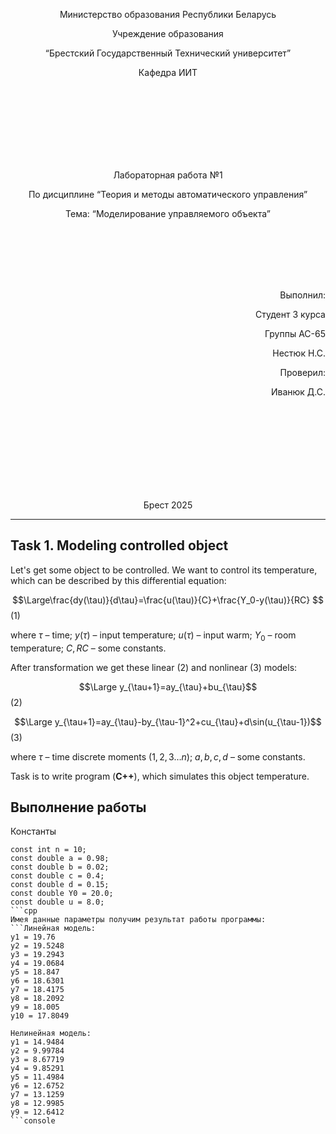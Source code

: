 <p align="center"> Министерство образования Республики Беларусь</p>
<p align="center">Учреждение образования</p>
<p align="center">“Брестский Государственный Технический университет”</p>
<p align="center">Кафедра ИИТ</p>
<br><br><br><br><br><br><br>
<p align="center">Лабораторная работа №1</p>
<p align="center">По дисциплине “Теория и методы автоматического управления”</p>
<p align="center">Тема: “Моделирование управляемого объекта”</p>
<br><br><br><br><br>
<p align="right">Выполнил:</p>
<p align="right">Студент 3 курса</p>
<p align="right">Группы АС-65</p>
<p align="right">Нестюк Н.С.</p>
<p align="right">Проверил:</p>
<p align="right">Иванюк Д.С.</p>
<br><br><br><br><br><br><br><br>
<p align="center">Брест 2025</p>

---
## Task 1. Modeling controlled object
Let's get some object to be controlled. We want to control its temperature, which can be described by this differential equation:

$$\Large\frac{dy(\tau)}{d\tau}=\frac{u(\tau)}{C}+\frac{Y_0-y(\tau)}{RC} $$ (1)

where $\tau$ – time; $y(\tau)$ – input temperature; $u(\tau)$ – input warm; $Y_0$ – room temperature; $C,RC$ – some constants.

After transformation we get these linear (2) and nonlinear (3) models:

$$\Large y_{\tau+1}=ay_{\tau}+bu_{\tau}$$ (2)

$$\Large y_{\tau+1}=ay_{\tau}-by_{\tau-1}^2+cu_{\tau}+d\sin(u_{\tau-1})$$ (3)

where $\tau$ – time discrete moments ($1,2,3{\dots}n$); $a,b,c,d$ – some constants.

Task is to write program (**С++**), which simulates this object temperature.

## Выполнение работы
Константы  
```
const int n = 10;
const double a = 0.98;
const double b = 0.02;
const double c = 0.4;
const double d = 0.15;
const double Y0 = 20.0;
const double u = 8.0;
```cpp
Имея данные параметры получим результат работы программы:
```Линейная модель:
y1 = 19.76
y2 = 19.5248
y3 = 19.2943
y4 = 19.0684
y5 = 18.847
y6 = 18.6301
y7 = 18.4175
y8 = 18.2092
y9 = 18.005
y10 = 17.8049

Нелинейная модель:
y1 = 14.9484
y2 = 9.99784
y3 = 8.67719
y4 = 9.85291
y5 = 11.4984
y6 = 12.6752
y7 = 13.1259
y8 = 12.9985
y9 = 12.6412
```console
